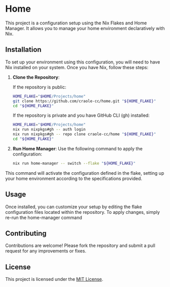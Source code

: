 # Home

This project is a configuration setup using the Nix Flakes and Home Manager. It allows you to manage your home environment declaratively with Nix.

## Installation

To set up your environment using this configuration, you will need to have Nix installed on your system. Once you have Nix, follow these steps:

1. **Clone the Repository**:

   If the repository is public:

   ```sh
   HOME_FLAKE="$HOME/Projects/home"
   git clone https://github.com/craole-cc/home.git "${HOME_FLAKE}"
   cd "${HOME_FLAKE}"
   ```

   If the repository is private and you have GitHub CLI (gh) installed:

   ```sh
   HOME_FLAKE="$HOME/Projects/home"
   nix run nixpkgs#gh -- auth login
   nix run nixpkgs#gh -- repo clone craole-cc/home "${HOME_FLAKE}"
   cd "${HOME_FLAKE}"
   ```

2. **Run Home Manager**:
   Use the following command to apply the configuration:

   ```sh
   nix run home-manager -- switch --flake "${HOME_FLAKE}"
   ```

This command will activate the configuration defined in the flake, setting up your home environment according to the specifications provided.

## Usage

Once installed, you can customize your setup by editing the flake configuration files located within the repository. To apply changes, simply re-run the home-manager command

## Contributing

Contributions are welcome! Please fork the repository and submit a pull request for any improvements or fixes.

## License

This project is licensed under the [MIT License](./LICENSE).
